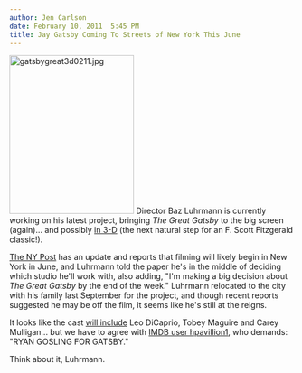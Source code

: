 ```yaml
---
author: Jen Carlson
date: February 10, 2011  5:45 PM
title: Jay Gatsby Coming To Streets of New York This June
---
```


<p><span class="mt-enclosure mt-enclosure-image" style="display: inline;"> <img alt="gatsbygreat3d0211.jpg" src="https://web.archive.org/web/20120120032739im_/http://gothamist.com/attachments/arts_jen/gatsbygreat3d0211.jpg" width="220" height="281" class="image-left"> </span>Director Baz Luhrmann is currently working on his latest project, bringing <em>The Great Gatsby</em> to the big screen (again)... and possibly <a href="https://web.archive.org/web/20120120032739/http://gothamist.com/2011/01/10/is_the_world_ready_for_gatsby_3-d.php">in 3-D</a> (the next natural step for an F. Scott Fitzgerald classic!). </p>

<p><a href="https://web.archive.org/web/20120120032739/http://www.nypost.com/p/pagesix/baz_to_make_gatsby_choice_I5ngKh4aqSwiEmZh6H0iKJ">The NY Post</a> has an update and reports that filming will likely begin in New York in June, and Luhrmann told the paper he&apos;s in the middle of deciding which studio he&apos;ll work with, also adding, &quot;I&apos;m making a big decision about <em>The Great Gatsby</em> by the end of the week.&quot; Luhrmann relocated to the city with his family last September for the project, and though recent reports suggested he may be off the film, it seems like he&apos;s still at the reigns.</p>

<p>It looks like the cast <a href="https://web.archive.org/web/20120120032739/http://www.movieweb.com/news/the-great-gatsby-heads-to-warner-bros">will include</a> Leo DiCaprio, Tobey Maguire and Carey Mulligan... but we have to agree with <a href="https://web.archive.org/web/20120120032739/http://www.imdb.com/title/tt1343092/board/nest/175050081">IMDB user hpavillion1</a>, who demands: &quot;RYAN GOSLING FOR GATSBY.&quot;</p>

<p>Think about it, Luhrmann.</p>